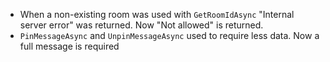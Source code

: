 - When a non-existing room was used with `GetRoomIdAsync` "Internal server error" was returned. Now "Not allowed" is returned.
- `PinMessageAsync` and `UnpinMessageAsync` used to require less data. Now a full message is required
